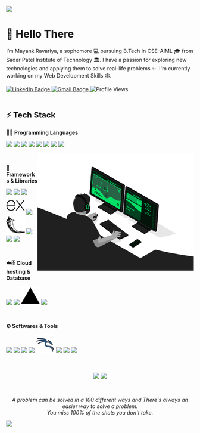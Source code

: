 ![](https://capsule-render.vercel.app/api?type=waving&color=gradient&customColorList=24&height=100&section=header)

# 👋 Hello There

I’m Mayank Ravariya, a sophomore 💻 pursuing B.Tech in CSE-AIML 🎓 from Sadar Patel Institute of Technology 🏛. I have a passion for exploring new technologies and applying them to solve real-life problems ✨. I'm currently working on my Web Development Skills 🕸️.

<div id="badges">

<a href="https://www.linkedin.com/in/mayank-ravariya">
  <img src="https://img.shields.io/badge/LinkedIn-0072b1?style=flat-square&logo=linkedin&logoColor=white&link=https://www.linkedin.com/in/mayank-ravariya" alt="LinkedIn Badge"/>
</a>
<a href="mailto:mayankravariya@gmail.com">
  <img src="https://img.shields.io/badge/Gmail-c14438?style=flat-square&logo=gmail&logoColor=white&link=mailto:mayankravariya@gmail.com" alt="Gmail Badge"/>
</a>
<a>
  <img src="https://badges.pufler.dev/visits/SoulDev07/SoulDev07?style=flat-square" alt="Profile Views">
</a>

<!-- [![Linkedin Badge](https://img.shields.io/badge/mayank--ravariya-blue?style=flat-square&logo=Linkedin&logoColor=white&link=https://www.linkedin.com/in/mayank-ravariya)](https://www.linkedin.com/in/mayank-ravariya)
[![Gmail Badge](https://img.shields.io/badge/mayankravariya@gmail.com-c14438?style=flat-square&logo=Gmail&logoColor=white&link=mailto:mayankravariya@gmail.com)](mailto:mayankravariya@gmail.com) -->

</div>

<br>

## ⚡️ Tech Stack

**👨‍💻 Programming Languages**

<code><a href="https://developer.mozilla.org/en-US/docs/Web/JavaScript" target="_blank"><img src="https://cdn.jsdelivr.net/gh/devicons/devicon@latest/icons/javascript/javascript-original.svg" height="50px"/></a></code>
<code><a href="https://www.typescriptlang.org/" target="_blank"><img src="https://cdn.jsdelivr.net/gh/devicons/devicon@latest/icons/typescript/typescript-plain.svg" height="50px"/></a></code>
<code><a href="https://www.python.org/" target="_blank"><img src="https://cdn.jsdelivr.net/gh/devicons/devicon@latest/icons/python/python-original.svg" height="50px"/></a></code>
<code><a href="" target="_blank"><img src="https://cdn.jsdelivr.net/gh/devicons/devicon@latest/icons/cplusplus/cplusplus-original.svg" height="50px"/></a></code>
<code><a href="" target="_blank"><img src="https://cdn.jsdelivr.net/gh/devicons/devicon@latest/icons/c/c-original.svg" height="50px"/></a></code>
<code><a href="https://www.java.com/" target="_blank"><img src="https://cdn.jsdelivr.net/gh/devicons/devicon@latest/icons/java/java-original.svg" height="50px"/></a></code>
<code><a href="https://developer.mozilla.org/en-US/docs/Web/HTML" target="_blank"><img src="https://cdn.jsdelivr.net/gh/devicons/devicon@latest/icons/html5/html5-original.svg" height="50px"/></a></code>
<code><a href="https://developer.mozilla.org/en-US/docs/Web/CSS" target="_blank"><img src="https://cdn.jsdelivr.net/gh/devicons/devicon@latest/icons/css3/css3-original.svg" height="50px"/></a></code>

<img align="right" src="./assets/developer.gif" width="420">

<br>

**🧰 Frameworks & Libraries**

<code><a href="https://reactjs.org/" target="_blank"><img src="https://cdn.jsdelivr.net/gh/devicons/devicon@latest/icons/react/react-original.svg" height="50px"/></a></code>
<code><a href="https://nextjs.org/" target="_blank"><img src="https://cdn.jsdelivr.net/gh/devicons/devicon@latest/icons/nextjs/nextjs-original.svg" height="50px"/></a></code>
<code><a href="https://vitejs.dev/" target="_blank"><img src="https://cdn.jsdelivr.net/gh/devicons/devicon@latest/icons/vitejs/vitejs-original.svg" height="50px"/></a></code>
<code><a href="https://expressjs.com/" target="_blank"><img src="./assets/expressjs.svg" height="50px"/></a></code>
<code><a href="https://tailwindcss.com/" target="_blank"><img src="https://cdn.jsdelivr.net/gh/devicons/devicon@latest/icons/tailwindcss/tailwindcss-original.svg" height="50px"/></a></code>
<code><a href="https://flask.palletsprojects.com/" target="_blank"><img src="./assets/flask.svg" height="50px"/></a></code>
<code><a href="https://nodejs.org/" target="_blank"><img src="https://cdn.jsdelivr.net/gh/devicons/devicon@latest/icons/nodejs/nodejs-original.svg" height="50px"/></a></code>
<code><a href="https://jquery.com/" target="_blank"><img src="https://cdn.jsdelivr.net/gh/devicons/devicon@latest/icons/jquery/jquery-original.svg" height="50px"/></a></code>
<code><a href="https://getbootstrap.com/" target="_blank"><img src="https://cdn.jsdelivr.net/gh/devicons/devicon@latest/icons/bootstrap/bootstrap-original.svg" height="50px"/></a></code>

<br>

**☁️🗄️ Cloud hosting & Database**

<code><a href="https://www.mongodb.com/" target="_blank"><img src="https://cdn.jsdelivr.net/gh/devicons/devicon@latest/icons/mongodb/mongodb-original.svg" height="50px"/></a></code>
<code><a href="https://www.mysql.com/" target="_blank"><img src="https://cdn.jsdelivr.net/gh/devicons/devicon@latest/icons/mysql/mysql-original.svg" height="50px"/></a></code>
<code><a href="https://vercel.com/" target="_blank"><img src="./assets/vercel.svg" height="50px"/></a></code>
<code><a href="https://www.docker.com/" target="_blank"><img src="https://cdn.jsdelivr.net/gh/devicons/devicon@latest/icons/docker/docker-plain.svg" height="50px"/></a></code>

<br>

**⚙️ Softwares & Tools**

<code><a href="https://code.visualstudio.com/" target="_blank"><img src="https://cdn.jsdelivr.net/gh/devicons/devicon@latest/icons/vscode/vscode-original.svg" height="50px"/></a></code>
<code><a href="https://jupyter.org/" target="_blank"><img src="https://cdn.jsdelivr.net/gh/devicons/devicon@latest/icons/jupyter/jupyter-original.svg" height="50px"/></a></code>
<code><a href="https://git-scm.com/" target="_blank"><img src="https://cdn.jsdelivr.net/gh/devicons/devicon@latest/icons/git/git-original.svg" height="50px"/></a></code>
<code><a href="https://www.linux.org/" target="_blank"><img src="https://cdn.jsdelivr.net/gh/devicons/devicon@latest/icons/linux/linux-original.svg" height="50px"/></a></code>
<code><a href="https://www.kali.org/" target="_blank"><img src="./assets/kali.svg" height="50px"/></a></code>
<code><a href="https://postman.com/" target="_blank"><img src="https://cdn.jsdelivr.net/gh/devicons/devicon@latest/icons/postman/postman-original.svg" height="50px"/></a></code>
<code><a href="https://www.canva.com/" target="_blank"><img src="https://cdn.jsdelivr.net/gh/devicons/devicon@latest/icons/canva/canva-original.svg" height="50px"/></a></code>
<code><a href="https://www.figma.com/" target="_blank"><img src="https://cdn.jsdelivr.net/gh/devicons/devicon@latest/icons/figma/figma-original.svg" height="50px"/></a></code>

<br>
<br>

<div id="pins" align="center">

<a href="https://github.com/SoulDev07/ipl-auction-2024-web" target="_blank">
  <img align="center" src="https://github-readme-stats.vercel.app/api/pin/?username=SoulDev07&repo=ipl-auction-2024-web&theme=dracula"/>
</a>
<a href="https://github.com/SoulDev07/TG9-Bot" target="_blank">
 <img align="center" src="https://github-readme-stats.vercel.app/api/pin/?username=SoulDev07&repo=TG9-Bot&theme=dracula"/>
</a>

</div>

<br>
<br>

<p align="center">
  <i>A problem can be solved in a 100 different ways and There's always an easier way to solve a problem.</i>
  <br>
  <i>You miss 100% of the shots you don't take.</i>
<br>

![](https://capsule-render.vercel.app/api?type=waving&color=gradient&customColorList=24&height=100&section=footer)
